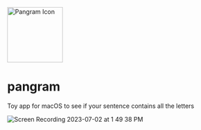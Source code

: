 <img width="128" alt="Pangram Icon" src="https://github.com/realModusOperandi/pangram/assets/1577201/8992e715-3aca-4f87-a286-0129ff72e5c5">


# pangram
Toy app for macOS to see if your sentence contains all the letters

![Screen Recording 2023-07-02 at 1 49 38 PM](https://github.com/realModusOperandi/pangram/assets/1577201/b0b47428-92db-4782-a6cf-86a2f7094d10)
